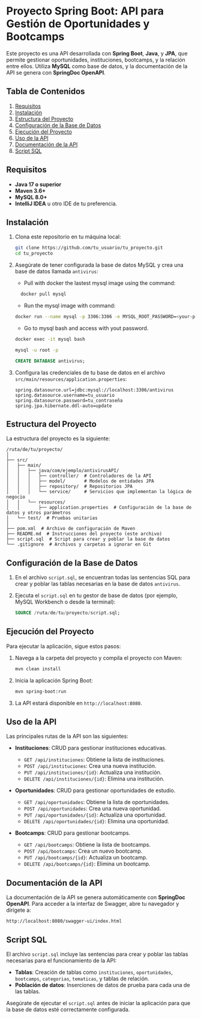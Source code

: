 # Proyecto Spring Boot: API para Gestión de Oportunidades y Bootcamps

Este proyecto es una API desarrollada con **Spring Boot**, **Java**, y **JPA**, que permite gestionar oportunidades, instituciones, bootcamps, y la relación entre ellos. Utiliza **MySQL** como base de datos, y la documentación de la API se genera con **SpringDoc OpenAPI**.

## Tabla de Contenidos
1. [Requisitos](#requisitos)
2. [Instalación](#instalación)
3. [Estructura del Proyecto](#estructura-del-proyecto)
4. [Configuración de la Base de Datos](#configuración-de-la-base-de-datos)
5. [Ejecución del Proyecto](#ejecución-del-proyecto)
6. [Uso de la API](#uso-de-la-api)
7. [Documentación de la API](#documentación-de-la-api)
8. [Script SQL](#script-sql)

## Requisitos

- **Java 17 o superior**
- **Maven 3.6+**
- **MySQL 8.0+**
- **IntelliJ IDEA** u otro IDE de tu preferencia.

## Instalación

1. Clona este repositorio en tu máquina local:
    ```bash
    git clone https://github.com/tu_usuario/tu_proyecto.git
    cd tu_proyecto
    ```

2. Asegúrate de tener configurada la base de datos MySQL y crea una base de datos llamada `antivirus`:
    - Pull with docker the lastest mysql image using the command:
    ```bash
      docker pull mysql
    ```
    - Run the mysql image with command:
    ```bash
   docker run --name mysql -p 3306:3306 -e MYSQL_ROOT_PASSWORD=<your-password-here> mysql
    ```
   - Go to mysql bash and access with yout password.
    ```bash
   docker exec -it mysql bash
   ```
    ```bash
   mysql -u root -p
   ```
   
    ```sql
    CREATE DATABASE antivirus;
    ```

3. Configura las credenciales de tu base de datos en el archivo `src/main/resources/application.properties`:
    ```properties
    spring.datasource.url=jdbc:mysql://localhost:3306/antivirus
    spring.datasource.username=tu_usuario
    spring.datasource.password=tu_contraseña
    spring.jpa.hibernate.ddl-auto=update
    ```

## Estructura del Proyecto

La estructura del proyecto es la siguiente:

```
/ruta/de/tu/proyecto/
│
├── src/
│   ├── main/
│   │   ├── java/com/ejemplo/antivirusAPI/
│   │   │   ├── controller/  # Controladores de la API
│   │   │   ├── model/       # Modelos de entidades JPA
│   │   │   ├── repository/  # Repositorios JPA
│   │   │   └── service/     # Servicios que implementan la lógica de negocio
│   │   └── resources/
│   │       ├── application.properties  # Configuración de la base de datos y otros parámetros
│   └── test/  # Pruebas unitarias
│
├── pom.xml  # Archivo de configuración de Maven
├── README.md  # Instrucciones del proyecto (este archivo)
├── script.sql  # Script para crear y poblar la base de datos
└── .gitignore  # Archivos y carpetas a ignorar en Git
```

## Configuración de la Base de Datos

1. En el archivo `script.sql`, se encuentran todas las sentencias SQL para crear y poblar las tablas necesarias en la base de datos `antivirus`.

2. Ejecuta el `script.sql` en tu gestor de base de datos (por ejemplo, MySQL Workbench o desde la terminal):
    ```sql
    SOURCE /ruta/de/tu/proyecto/script.sql;
    ```

## Ejecución del Proyecto

Para ejecutar la aplicación, sigue estos pasos:

1. Navega a la carpeta del proyecto y compila el proyecto con Maven:
    ```bash
    mvn clean install
    ```

2. Inicia la aplicación Spring Boot:
    ```bash
    mvn spring-boot:run
    ```

3. La API estará disponible en `http://localhost:8080`.

## Uso de la API

Las principales rutas de la API son las siguientes:

- **Instituciones**: CRUD para gestionar instituciones educativas.
    - `GET /api/instituciones`: Obtiene la lista de instituciones.
    - `POST /api/instituciones`: Crea una nueva institución.
    - `PUT /api/instituciones/{id}`: Actualiza una institución.
    - `DELETE /api/instituciones/{id}`: Elimina una institución.

- **Oportunidades**: CRUD para gestionar oportunidades de estudio.
    - `GET /api/oportunidades`: Obtiene la lista de oportunidades.
    - `POST /api/oportunidades`: Crea una nueva oportunidad.
    - `PUT /api/oportunidades/{id}`: Actualiza una oportunidad.
    - `DELETE /api/oportunidades/{id}`: Elimina una oportunidad.

- **Bootcamps**: CRUD para gestionar bootcamps.
    - `GET /api/bootcamps`: Obtiene la lista de bootcamps.
    - `POST /api/bootcamps`: Crea un nuevo bootcamp.
    - `PUT /api/bootcamps/{id}`: Actualiza un bootcamp.
    - `DELETE /api/bootcamps/{id}`: Elimina un bootcamp.

## Documentación de la API

La documentación de la API se genera automáticamente con **SpringDoc OpenAPI**. Para acceder a la interfaz de Swagger, abre tu navegador y dirígete a:
```
http://localhost:8080/swagger-ui/index.html
```

## Script SQL

El archivo `script.sql` incluye las sentencias para crear y poblar las tablas necesarias para el funcionamiento de la API:

- **Tablas**: Creación de tablas como `instituciones`, `oportunidades`, `bootcamps`, `categorias`, `tematicas`, y tablas de relación.
- **Población de datos**: Inserciones de datos de prueba para cada una de las tablas.

Asegúrate de ejecutar el `script.sql` antes de iniciar la aplicación para que la base de datos esté correctamente configurada.
